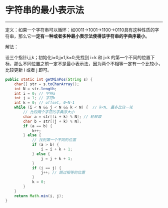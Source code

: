 # 字符串的最小表示法

---

定义：如果一个字符串可以循环：如0011→1001→1100→0110具有这种性质的字符串，那么它**一定有一种或者多种最小表示法使得该字符串的字典序最小**。

解法：

设三个指针i,j,k；初始化i=0,j=1,k=0;先找到 i+k 和 j+k 的第一个不同的位置下标，那么不同位置之前一定不是最小表示法，因为两个不相等一定有一个比较小，比较更新 i 或者 j 即可。

```java
public static int getMinPos(String s) {  
    char[] str = s.toCharArray();  
    int N = str.length;  
    int i = 0; // 字符a  
    int j = 1; // 字符b  
    int k = 0; // offset, 0~N-1  
    while (i < N && j < N && k < N) {  // k<N, 最多比较一轮  
        // 比较两个字符的字典序大小        
        char a = str[(i + k) % N]; // 轮转取  
        char b = str[(j + k) % N];  
        if (a == b) {  
            k++;  
        } else {  
            // 找到第一个不同的位置  
            if (a > b) {  
                i = i + k + 1;  
            } else {  
                j = j + k + 1;  
            }  
            if (i == j) {  
                j++; // 跳过相等的位置  
            }  
            k = 0;  
        }  
    }  
    return Math.min(i, j);  
}
```